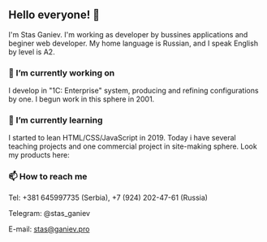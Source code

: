 ## Hello everyone! 👋

I'm Stas Ganiev. I'm working as developer by bussines applications and beginer web developer.
My home language is Russian, and I speak English by level is A2.

### 🔭 I’m currently working on

I develop in "1C: Enterprise" system, producing and refining configurations by one. I begun work in this sphere in 2001.

### 🌱 I’m currently learning

I started to lean HTML/CSS/JavaScript in 2019. Today i have several teaching projects and one commercial project in site-making sphere.
Look my products here:

### 📫 How to reach me

Tel: +381 645997735 (Serbia), +7 (924) 202-47-61 (Russia)

Telegram: @stas_ganiev

E-mail: stas@ganiev.pro

